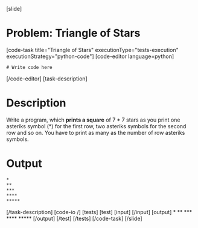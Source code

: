 [slide]
# Problem: Triangle of Stars
[code-task title="Triangle of Stars" executionType="tests-execution" executionStrategy="python-code"]
[code-editor language=python]
```
# Write code here
```
[/code-editor]
[task-description]
# Description

Write a program, which **prints a square** of 7 \* 7 stars as you print one asteriks symbol \(\*\) for the first row, two asteriks symbols for the second row and so on. You have to print as many as the number of row asteriks symbols.

# Output
```
*
**
***
****
*****
```
[/task-description]
[code-io /]
[tests]
[test]
[input]
[/input]
[output]
\*
\*\*
\*\*\*
\*\*\*\*
\*\*\*\*\*
[/output]
[/test]
[/tests]
[/code-task]
[/slide]